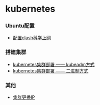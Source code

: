 # kubernetes

### Ubuntu配置
- [配置clash科学上网](https://github.com/1849805767/kubernetes/blob/master/Ubuntu%20%E9%85%8D%E7%BD%AE%20clash.md)

### 搭建集群
- [kubernetes集群部署 —— kubeadm方式](https://github.com/1849805767/kubernetes/blob/master/kubernetes%E9%9B%86%E7%BE%A4%E9%83%A8%E7%BD%B2%20%E2%80%94%E2%80%94%20kubeadm%E6%96%B9%E5%BC%8F.md)
- [kubernetes集群部署 —— 二进制方式](https://github.com/1849805767/kubernetes/blob/master/kubernetes%E9%9B%86%E7%BE%A4%E9%83%A8%E7%BD%B2%20%E2%80%94%E2%80%94%20%E4%BA%8C%E8%BF%9B%E5%88%B6%E6%96%B9%E5%BC%8F.md)

### 其他
- [集群更换IP](https://github.com/1849805767/kubernetes/blob/master/%E9%9B%86%E7%BE%A4%E6%9B%B4%E6%8D%A2%20IP.md)
